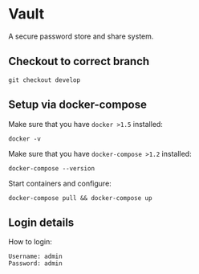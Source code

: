 # Vault

A secure password store and share system.

## Checkout to correct branch

    git checkout develop

## Setup via docker-compose

Make sure that you have `docker >1.5` installed:

    docker -v

Make sure that you have `docker-compose >1.2` installed:

    docker-compose --version

Start containers and configure:

    docker-compose pull && docker-compose up

## Login details

How to login:

    Username: admin
    Password: admin



